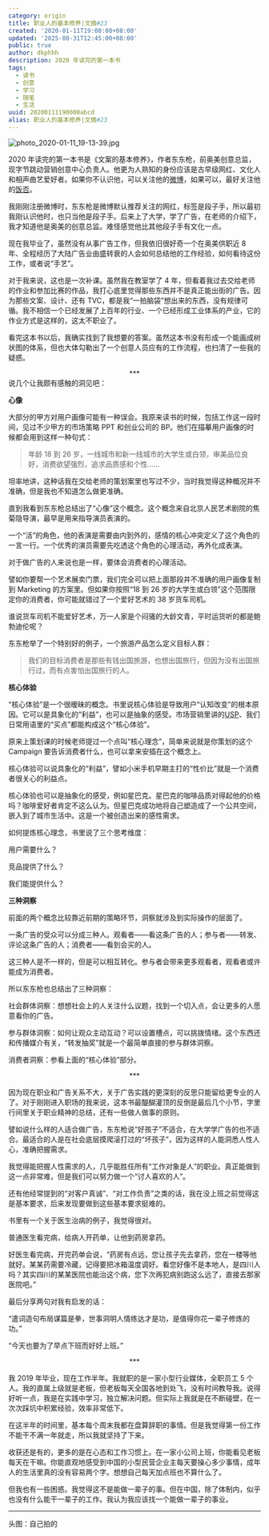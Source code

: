 ```yaml
---
category: origin
title: 职业人的基本修养|文摘#23
created: '2020-01-11T19:00:00+08:00'
updated: '2025-08-31T12:45:00+08:00'
public: true
author: dkphhh
description: 2020 年读完的第一本书
tags:
  - 读书
  - 创意
  - 学习
  - 随笔
  - 生活
uuid: 20200111190000abcd
alias: 职业人的基本修养|文摘#23
---
```


![photo_2020-01-11_19-13-39.jpg](https://i.loli.net/2020/01/11/piOhcn8lLkWv3RC.jpg)

2020 年读完的第一本书是《文案的基本修养》，作者东东枪，前奥美创意总监，现字节跳动营销创意中心负责人。他更为人熟知的身份应该是古早级网红、文化人和相声曲艺爱好者。如果你不认识他，可以关注他的[微博](https://weibo.com/thisisdongdongqiang)，如果可以，最好关注他的[饭否](http://fanfou.com/dongdongqiang)。

我刚刚注册微博时，东东枪是微博默认推荐关注的网红，标签是段子手，所以最初我刚认识他时，也只当他是段子手。后来上了大学，学了广告，在老师的介绍下，我才知道他是奥美的创意总监。难怪感觉他比其他段子手有文化一点。

现在我毕业了，虽然没有从事广告工作，但我依旧很好奇一个在奥美供职近 8 年、全程经历了大陆广告业由盛转衰的人会如何总结他的工作经验，如何看待这份工作，或者说“手艺”。

对于我来说，这也是一次补课。虽然我在教室学了 4 年，但看着我过去交给老师的作业和参加比赛的作品，我打心底里觉得那些东西并不是真正能出街的广告。因为那些文案、设计、还有 TVC，都是我“一拍脑袋”想出来的东西，没有规律可循。我不相信一个已经发展了上百年的行业、一个已经形成工业体系的产业，它的作业方式是这样的，这太不职业了。

看完这本书以后，我确实找到了我想要的答案。虽然这本书没有形成一个能画成树状图的体系，但也大体勾勒出了一个创意人员应有的工作流程，也扫清了一些我的疑惑。

<center>***</center>
说几个让我颇有感触的洞见吧：

**心像**

大部分的甲方对用户画像可能有一种误会。我原来读书的时候，包括工作这一段时间，见过不少甲方的市场策略 PPT 和创业公司的 BP。他们在描摹用户画像的时候都会用到这样一种句式：

> 年龄 18 到 26 岁，一线城市和新一线城市的大学生或白领，审美品位良好，消费欲望强烈，追求品质感和个性……

坦率地讲，这种话我在交给老师的策划案里也写过不少，当时我觉得这种概况并不准确，但是我也不知道怎么做更准确。

直到我看到东东枪总结出了“心像”这个概念。这个概念来自北京人民艺术剧院的焦菊隐导演，最早是用来指导演员表演的。

一个“活”的角色，他的表演是需要由内到外的，感情的核心冲突定义了这个角色的一言一行。一个优秀的演员需要先吃透这个角色的心理活动，再外化成表演。

对于做广告的人来说也是一样，要体会消费者的心理活动。

譬如你要帮一个艺术展卖门票，我们完全可以把上面那段并不准确的用户画像复制到 Marketing 的方案里。但如果你按照“18 到 26 岁的大学生或白领”这个范围限定你的消费者，你可能就错过了一个爱好艺术的 38 岁货车司机。

谁说货车司机不能爱好艺术，万一人家是个闷骚的大龄文青，平时运货听的都是鲍勃迪伦呢？

东东枪举了一个特别好的例子，一个旅游产品怎么定义目标人群：

> 我们的目标消费者是那些有钱出国旅游，也想出国旅行，但因为没有出国旅行过，而有点害怕出国旅行的人。

**核心体验**

“核心体验”是一个很暧昧的概念。书里说核心体验是导致用户“认知改变”的根本原因。它可以是具象化的“利益”，也可以是抽象的感受。市场营销里讲的[USP](https://wiki.mbalib.com/wiki/USP)、我们日常用语里的“买点”都能构成这个“核心体验”。

原来上策划课的时候老师提过一个点叫“核心理念”，简单来说就是你策划的这个 Campaign 要告诉消费者什么，也可以拿来安插在这个概念上。

核心体验可以说具象化的“利益”，譬如小米手机早期主打的“性价比”就是一个消费者很关心的利益点。

核心体验也可以是抽象化的感受，例如星巴克。星巴克的咖啡品质对得起他的价格吗？咖啡爱好者肯定不这么认为。但星巴克成功地将自己塑造成了一个公共空间，嵌入到了城市生活中。这是一个被创造出来的感性需求。

如何提炼核心理念，书里说了三个思考维度：

用户需要什么？

竞品提供了什么？

我们能提供什么？

**三种洞察**

前面的两个概念比较靠近前期的策略环节，洞察就涉及到实际操作的层面了。

一条广告的受众可以分成三种人。观看者——看这条广告的人；参与者——转发、评论这条广告的人；消费者——看到会买的人。

这三种人是不一样的，但是可以相互转化。参与者会带来更多观看者，观看者或许能成为消费者。

所以东东枪也总结出了三种洞察：

社会群体洞察：想想社会上的人关注什么议题，找到一个切入点，会让更多的人愿意看你的广告。

参与群体洞察：如何让观众主动互动？可以设置槽点，可以挑拨情绪。这个东西还和传播媒介有关，“转发抽奖”就是一个最简单直接的参与群体洞察。

消费者洞察：参看上面的“核心体验”部分。

<center>***</center>

因为现在职业和广告关系不大，关于广告实践的更深刻的反思只能留给更专业的人了。对于刚刚进入职场的我来说，这本书最醍醐灌顶的反倒是最后几个小节，字里行间里关于职业精神的总结，还有一些做人做事的原则。

譬如说什么样的人适合做广告，东东枪说“好孩子”不适合，在大学学广告的也不适合。最适合的人是在社会底层摸爬滚打过的“坏孩子”，因为这样的人能洞悉人性人心，准确把握需求。

我觉得能把握人性需求的人，几乎能胜任所有“工作对象是人”的职业。真正能做到这一点非常难，但是我们可以努力做一个“讨人喜欢的人”。

还有他经常提到的“对客户真诚”、“对工作负责”之类的话，我在没上班之前觉得这是基本要求，后来发现要做到这些基本要求挺难的。

书里有一个关于医生治病的例子，我觉得很对。

普通医生看完病，给病人开药单，让他到药房拿药。

好医生看完病，开完药单会说，“药房有点远，您让孩子先去拿药，您在一楼等他就好。某某药需要冷藏，记得要把冰箱温度调好。看您好像不是本地人，是四川人吗？其实四川的某某医院也能治这个病，您下次再犯病别跑这么远了，直接去那家医院吧。”

最后分享两句对我有启发的话：

“遣词造句布局谋篇是拳，世事洞明人情练达才是功，是值得你花一辈子修炼的功。”

“今天也要为了早点下班而好好上班。”

<center>***</center>

我 2019 年毕业，现在工作半年。我就职的是一家小型行业媒体，全职员工 5 个人。我的直属上级就是老板，但老板每天全国各地到处飞，没有时间教导我。说得好听一点，我是在实践中学习，独立解决问题。但实际上我就是在不断碰壁，在一次次踩坑中积累经验，效率非常低下。

在这半年的时间里，基本每个周末我都在盘算辞职的事情。但是我觉得第一份工作不能干不满一年就走，所以我就坚持了下来。

收获还是有的，更多的是在心态和工作习惯上。在一家小公司上班，你能看见老板每天在干嘛。你能直观地感受到中国的小型民营企业主每天要操心多少事情，成年人的生活里真的没有容易两个字。想想自己每天加点班也不算什么了。

但我也有一些困惑。我觉得这不是能做一辈子的事。但在中国，除了体制内，似乎也没有什么能干一辈子的工作。我认为我应该找一个能做一辈子的事业。

---

头图：自己拍的
